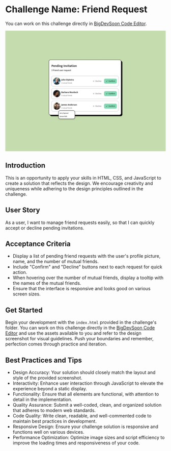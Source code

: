 # Challenge Name: Friend Request

You can work on this challenge directly in [BigDevSoon Code Editor](https://app.bigdevsoon.me/challenges/friend-request/browser).

![Friend Request Design](./design.png)

## Introduction

This is an opportunity to apply your skills in HTML, CSS, and JavaScript to create a solution that reflects the design. We encourage creativity and uniqueness while adhering to the design principles outlined in the challenge.

## User Story

As a user, I want to manage friend requests easily, so that I can quickly accept or decline pending invitations.

## Acceptance Criteria

- Display a list of pending friend requests with the user's profile picture, name, and the number of mutual friends.
- Include "Confirm" and "Decline" buttons next to each request for quick action.
- When hovering over the number of mutual friends, display a tooltip with the names of the mutual friends.
- Ensure that the interface is responsive and looks good on various screen sizes.

## Get Started

Begin your development with the `index.html` provided in the challenge's folder. You can work on this challenge directly in the [BigDevSoon Code Editor](https://app.bigdevsoon.me/challenges/friend-request/browser) and use the assets available to you and refer to the design screenshot for visual guidelines. Push your boundaries and remember, perfection comes through practice and iteration.

## Best Practices and Tips

- Design Accuracy: Your solution should closely match the layout and style of the provided screenshot.
- Interactivity: Enhance user interaction through JavaScript to elevate the experience beyond a static display.
- Functionality: Ensure that all elements are functional, with attention to detail in the implementation.
- Quality Assurance: Submit a well-coded, clean, and organized solution that adheres to modern web standards.
- Code Quality: Write clean, readable, and well-commented code to maintain best practices in development.
- Responsive Design: Ensure your challenge solution is responsive and functions well on various devices.
- Performance Optimization: Optimize image sizes and script efficiency to improve the loading times and responsiveness of your code.
